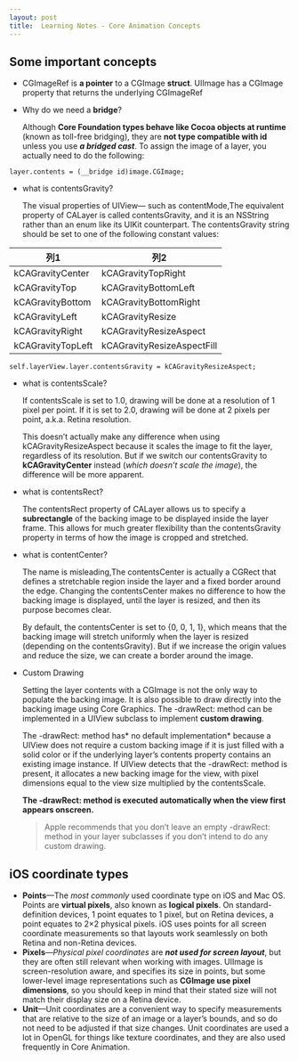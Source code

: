 ```yaml
---
layout: post
title:  Learning Notes - Core Animation Concepts
---
```


## Some important concepts
- CGImageRef is **a pointer** to a CGImage **struct**. UIImage has a CGImage property that returns the underlying CGImageRef
- Why do we need a **bridge**?

    Although **Core Foundation types behave like Cocoa objects at runtime** (known as toll-free bridging), they are **not type compatible with id** unless you use ***a bridged cast***. To assign the image of a layer, you actually need to do the following:

```
layer.contents = (__bridge id)image.CGImage;
```
- what is contentsGravity?
    
    The visual properties of UIView— such as contentMode,The equivalent property of CALayer is called contentsGravity, and it is an NSString rather than an enum like its UIKit counterpart. The contentsGravity string should be set to one of the following constant values:

列1 | 列2  
---|---
kCAGravityCenter | kCAGravityTopRight
kCAGravityTop | kCAGravityBottomLeft
kCAGravityBottom | kCAGravityBottomRight
kCAGravityLeft | kCAGravityResize
kCAGravityRight | kCAGravityResizeAspect
kCAGravityTopLeft | kCAGravityResizeAspectFill

```
self.layerView.layer.contentsGravity = kCAGravityResizeAspect;
```
- what is contentsScale?

    If contentsScale is set to 1.0, drawing will be done at a resolution of 1 pixel per point. If it is set to 2.0, drawing will be done at 2 pixels per point, a.k.a. Retina resolution.
    
    This doesn’t actually make any difference when using kCAGravityResizeAspect because it scales the image to fit the layer, regardless of its resolution. But if we switch our contentsGravity to **kCAGravityCenter** instead (*which doesn’t scale the image*), the difference will be more apparent.
    
- what is contentsRect?

    The contentsRect property of CALayer allows us to specify a **subrectangle** of the backing image to be displayed inside the layer frame. This allows for much greater flexibility than the contentsGravity property in terms of how the image is cropped and stretched.
    
- what is contentCenter?

    The name is misleading,The contentsCenter is actually a CGRect that defines a stretchable region inside the layer and a fixed border around the edge. Changing the contentsCenter makes no difference to how the backing image is displayed, until the layer is resized, and then its purpose becomes clear.
    
    By default, the contentsCenter is set to {0, 0, 1, 1}, which means that the backing image will stretch uniformly when the layer is resized (depending on the contentsGravity). But if we increase the origin values and reduce the size, we can create a border around the image. 
    
- Custom Drawing

    Setting the layer contents with a CGImage is not the only way to populate the backing image. It is also possible to draw directly into the backing image using Core Graphics. The -drawRect: method can be implemented in a UIView subclass to implement **custom drawing**.
    
    The -drawRect: method has* no default implementation* because a UIView does not require a custom backing image if it is just filled with a solid color or if the underlying layer’s contents property contains an existing image instance. If UIView detects that
the -drawRect: method is present, it allocates a new backing image for the view, with pixel dimensions equal to the view size multiplied by the contentsScale.

    **The -drawRect: method is executed automatically when the view first appears onscreen.**
    > Apple recommends that you don’t leave an empty -drawRect: method in your layer subclasses if you don’t intend to do any custom drawing.


## iOS coordinate types 
- **Points**—The *most commonly* used coordinate type on iOS and Mac OS. Points are **virtual pixels**, also known as **logical pixels**. On standard-definition devices, 1 point equates to 1 pixel, but on Retina devices, a point equates to 2×2 physical pixels. iOS uses points for all screen coordinate measurements so that layouts work seamlessly on both Retina and non-Retina devices.
- **Pixels**—*Physical pixel coordinates* are ***not used for screen layout***, but they are often still relevant when working with images. UIImage is screen-resolution aware, and specifies its size in points, but some lower-level image representations such as **CGImage use pixel dimensions**, so you should keep in mind that their stated size will not match their display size on a Retina device.
- **Unit**—Unit coordinates are a convenient way to specify measurements that are relative to the size of an image or a layer’s bounds, and so do not need to be adjusted if that size changes. Unit coordinates are used a lot in OpenGL for things like texture coordinates, and they are also used frequently in Core Animation.